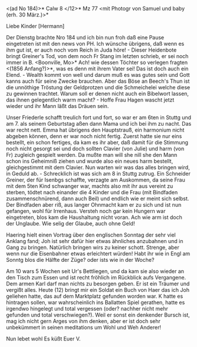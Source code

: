 <(ad No 184)>* Calw 8 </12>* Mz 77
 <mit Photogr von Samuel und baby (erh. 30 März.)>*

Liebe Kinder [Hermann]

Der Dienstg brachte Nro 184 und ich bin nun froh daß eine Pause eingetreten ist mit den news von PH. Ich wünsche übrigens, daß wenn es ihm gut ist, er auch noch vom Reich in Juda höre! - Dieser Heidenbote bringt Greiner's Tod, von dem noch Fr Stang im letzten schrieb, er sei noch immer in B. <Boonville, Mo>* Ach! wie dessen Töchter so verlegen fragten <(1856 Anfang?)>*, was es denn mit ihrem Vater sei! Das ist doch auch ein Elend. - Wealth kommt von well und darum muß es was gutes sein und Gott kanns auch für seine Zwecke brauchen. Aber das Böse an Beech's Thun ist die unnöthige Tröstung der Geldprotzen und die Schmeichelei welche diese zu gewinnen trachtet. Warum soll er denen nicht auch ein Bibelwort lassen, das ihnen gelegentlich warm macht? - Hoffe Frau Hagen wascht jetzt wieder und ihr Mann läßt das Dräuen sein.

Unser Friederle schafft treulich fort und fort, so war er am 6ten in Stuttg und am 7. als seinem Geburtstag aßen dann Mama und ich bei ihm zu nacht. Das war recht nett. Emma hat übrigens den Hauptstrauß, ein harmonium nicht abgeben können, denn er war noch nicht fertig. Zuerst hatte sie nur eins bestellt, ein schon fertiges, da kam es ihr aber, daß damit für die Stimmung noch nicht gesorgt sei und doch sollten Clavier (von Julie) und harm (von Fr) zugleich gespielt werden. Da mußte man will she nill she den Mann schon ins Geheimniß ziehen und wurde also ein neues harm bestellt, gleichgestimmt mit dem Clavier. Nun warten wir was das alles bringen wird, in Geduld ab. - Schrecklich ist was sich am 8 in Stuttg zutrug. Ein Schneider Greiner, der für Isenbgs schaffte, verzagte am Auskommen, da seine Frau mit dem 5ten Kind schwanger war, machts also mit ihr aus vereint zu sterben, tödtet nach einander die 4 Kinder und die Frau (mit Bindfaden zusammenschnürend, dann auch Beil) und endlich wie er meint sich selbst. Der Bindfaden aber riß, aus langer Ohnmacht kam er zu sich und ist nun gefangen, wohl für Irrenhaus. Versteh noch gar kein Hungern war eingetreten, blos kam die Haushaltung nicht voran. Ach wie arm ist doch der Unglaube. Wie selig der Glaube, auch ohne Geld!

Haering hielt einen Vortrag über den englischen Sonntag der sehr viel Anklang fand; Joh ist sehr dafür hier etwas ähnliches anzubahnen und in Gang zu bringen. Natürlich bringen wirs zu keiner schott. Strenge, aber wenn nur die Eisenbahner etwas erleichtert würden! Habt ihr wie in Engl am Sonntg blos die Hälfte der Züge? oder ists wie in der Woche?

Am 10 wars 5 Wochen seit Ur's Bettliegen, und da kam sie also wieder an den Tisch zum Essen und ist recht fröhlich im Rückblick aufs Vergangene. Dem armen Karl darf man nichts zu besorgen geben. Er ist ein Träumer und vergißt alles. Heute (12) bringt mir ein Soldat ein Buch von Haer das ich Joh geliehen hatte, das auf dem Marktplatz gefunden worden war. K hatte es hintragen sollen, war wahrscheinlich ins Ballatten Spiel gerathen, hatte es irgendwo hingelegt und total vergessen (oder? nachher nicht mehr gefunden und total verschwiegen?). Weil er sonst ein denkender Bursch ist, mag ich nicht gern Arges von ihm denken, aber er ist doch sehr unbekümmert in seinen meditations um Wohl und Weh Anderer!

Nun lebet wohl Es küßt
 Euer V.
